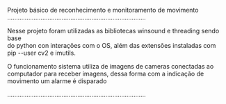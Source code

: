 Projeto básico de reconhecimento e monitoramento de movimento
...............................................................................

Nesse projeto foram utilizadas as bibliotecas winsound e threading sendo base  
do python con interações com o OS, além das extensões instaladas com pip --user
cv2 e imutils.

O funcionamento sistema utiliza de imagens de cameras conectadas ao computador 
para receber imagens, dessa forma com a indicação de movimento um alarme é
disparado 

...............................................................................
